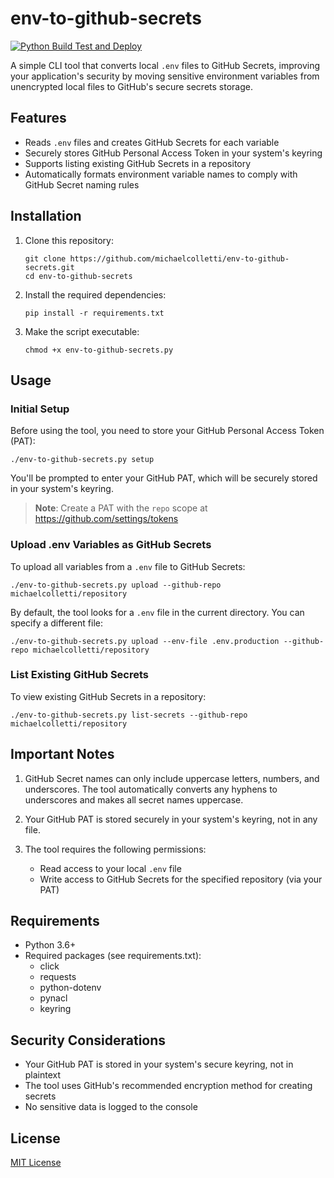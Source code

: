 # env-to-github-secrets

[![Python Build Test and Deploy](https://github.com/michaelcolletti/env-to-github-secrets/actions/workflows/python-app-cicd.yml/badge.svg)](https://github.com/michaelcolletti/env-to-github-secrets/actions/workflows/python-app-cicd.yml)

A simple CLI tool that converts local `.env` files to GitHub Secrets, improving your application's security by moving sensitive environment variables from unencrypted local files to GitHub's secure secrets storage.

## Features

- Reads `.env` files and creates GitHub Secrets for each variable
- Securely stores GitHub Personal Access Token in your system's keyring
- Supports listing existing GitHub Secrets in a repository
- Automatically formats environment variable names to comply with GitHub Secret naming rules

## Installation

1. Clone this repository:
   ```
   git clone https://github.com/michaelcolletti/env-to-github-secrets.git
   cd env-to-github-secrets
   ```

2. Install the required dependencies:
   ```
   pip install -r requirements.txt
   ```

3. Make the script executable:
   ```
   chmod +x env-to-github-secrets.py
   ```

## Usage

### Initial Setup

Before using the tool, you need to store your GitHub Personal Access Token (PAT):

```
./env-to-github-secrets.py setup
```

You'll be prompted to enter your GitHub PAT, which will be securely stored in your system's keyring.

> **Note**: Create a PAT with the `repo` scope at https://github.com/settings/tokens

### Upload .env Variables as GitHub Secrets

To upload all variables from a `.env` file to GitHub Secrets:

```
./env-to-github-secrets.py upload --github-repo michaelcolletti/repository
```

By default, the tool looks for a `.env` file in the current directory. You can specify a different file:

```
./env-to-github-secrets.py upload --env-file .env.production --github-repo michaelcolletti/repository
```

### List Existing GitHub Secrets

To view existing GitHub Secrets in a repository:

```
./env-to-github-secrets.py list-secrets --github-repo michaelcolletti/repository
```

## Important Notes

1. GitHub Secret names can only include uppercase letters, numbers, and underscores. The tool automatically converts any hyphens to underscores and makes all secret names uppercase.

2. Your GitHub PAT is stored securely in your system's keyring, not in any file.

3. The tool requires the following permissions:
   - Read access to your local `.env` file
   - Write access to GitHub Secrets for the specified repository (via your PAT)

## Requirements

- Python 3.6+
- Required packages (see requirements.txt):
  - click
  - requests
  - python-dotenv
  - pynacl
  - keyring

## Security Considerations

- Your GitHub PAT is stored in your system's secure keyring, not in plaintext
- The tool uses GitHub's recommended encryption method for creating secrets
- No sensitive data is logged to the console

## License

[MIT License](LICENSE)
